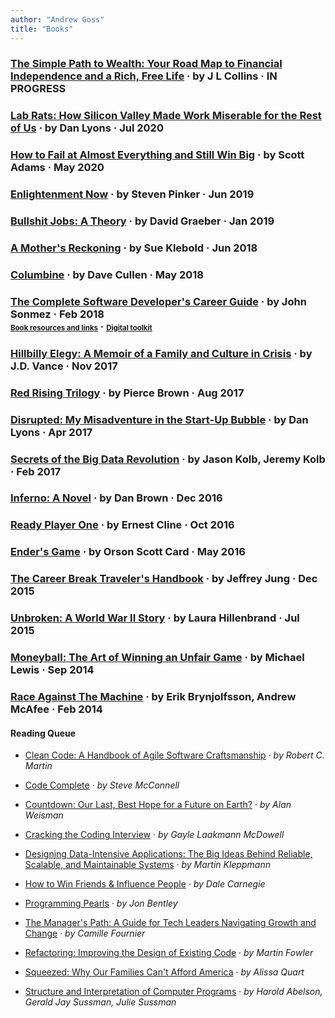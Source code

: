 ```yaml
---
author: "Andrew Goss"
title: "Books"
---
```


<section class="post">
	<h3 class="book">
		<a href="https://www.amazon.com/gp/product/1533667926" target=_>The Simple Path to Wealth: Your Road Map to Financial Independence and a Rich, Free Life</a>
		<span class="separator"> &middot; </span>
		<author>by J L Collins</author>
		<span class="separator"> &middot; </span>
		<time datetime="2020-08-12T00:00:00Z">IN PROGRESS</time>
	</h3>
</section>


<section class="post">
	<h3 class="book">
		<a href="https://www.amazon.com/dp/B07B2T6R8Q" target=_>Lab Rats: How Silicon Valley Made Work Miserable for the Rest of Us</a>
		<span class="separator"> &middot; </span>
		<author>by Dan Lyons</author>
		<span class="separator"> &middot; </span>
		<time datetime="2020-07-25T00:00:00Z">Jul 2020</time>
	</h3>
</section>

<section class="post">
	<h3 class="book">
		<a href="https://www.amazon.com/How-Fail-Almost-Everything-Still-ebook/dp/B00COOFBA4" target=_>How to Fail at Almost Everything and Still Win Big</a>
		<span class="separator"> &middot; </span>
		<author>by Scott Adams</author>
		<span class="separator"> &middot; </span>
		<time datetime="2020-05-20T00:00:00Z">May 2020</time>
	</h3>
</section>

<section class="post">
	<h3 class="book">
		<a href="https://stevenpinker.com/publications/enlightenment-now-case-reason-science-humanism-and-progress" target=_>Enlightenment Now</a>
		<span class="separator"> &middot; </span>
		<author>by Steven Pinker</author>
		<span class="separator"> &middot; </span>
		<time datetime="2019-06-20T00:00:00Z">Jun 2019</time>
	</h3>
</section>

<section class="post">
	<h3 class="book">
		<a href="https://www.amazon.com/Bullshit-Jobs-Theory-David-Graeber-ebook/dp/B075RWG7YM" target=_>Bullshit Jobs: A Theory</a>
		<span class="separator"> &middot; </span>
		<author>by David Graeber</author>
		<span class="separator"> &middot; </span>
		<time datetime="2019-01-28T00:00:00Z">Jan 2019</time>
	</h3>
</section>

<section class="post">
	<h3 class="book">
		<a href="http://amothersreckoning.com" target=_>A Mother's Reckoning</a>
		<span class="separator"> &middot; </span>
		<author>by Sue Klebold</author>
		<span class="separator"> &middot; </span>
		<time datetime="2018-06-24T00:00:00Z">Jun 2018</time>
	</h3>
</section>

<section class="post">
	<h3 class="book">
		<a href="https://www.davecullen.com/columbine" target=_>Columbine</a>
		<span class="separator"> &middot; </span>
		<author>by Dave Cullen</author>
		<span class="separator"> &middot; </span>
		<time datetime="2018-05-20T00:00:00Z">May 2018</time>
	</h3>
</section>

<section class="post">
	<h3 class="book">
		<a href="/books/complete_software_dev_career_guide">The Complete Software Developer's Career Guide</a>
		<span class="separator"> &middot; </span>
		<author>by John Sonmez</author>
		<span class="separator"> &middot; </span>
		<time datetime="2018-02-11T00:00:00Z">Feb 2018</time><br>
		<a style="font-size:.7em;" href="https://simpleprogrammer.com/products/careerguide/links" target="_blank">Book resources and links</a>
		<span class="separator"> &middot; </span>
		<a style="font-size:.7em;" href="https://membership.simpleprogrammer.com/courses/toolkit" target="_blank">Digital toolkit</a>
	</h3>
</section>

<section class="post">
	<h3 class="book">
		<a href="https://www.goodreads.com/book/show/27161156-hillbilly-elegy" target="_blank">Hillbilly Elegy: A Memoir of a Family and Culture in Crisis</a>
		<span class="separator"> &middot; </span>
		<author>by J.D. Vance</author>
		<span class="separator"> &middot; </span>
		<time datetime="2018-11-23T00:00:00Z">Nov 2017</time>
	</h3>
</section>

<section class="post">
	<h3 class="book">
		<a href="http://www.redrisingbook.com" target="_blank">Red Rising Trilogy</a>
		<span class="separator"> &middot; </span>
		<author>by Pierce Brown</author>
		<span class="separator"> &middot; </span>
		<time datetime="2017-08-29T00:00:00Z">Aug 2017</time>
	</h3>
</section>

<section class="post">
	<h3 class="book">
		<a href="https://www.amazon.com/dp/B013CATZIC" target="_blank">Disrupted: My Misadventure in the Start-Up Bubble</a>
		<span class="separator"> &middot; </span>
		<author>by Dan Lyons</author>
		<span class="separator"> &middot; </span>
		<time datetime="2017-04-12T00:00:00Z">Apr 2017</time>
	</h3>
</section>

<section class="post">
	<h3 class="book">
		<a href="https://www.goodreads.com/book/show/17937491-secrets-of-the-big-data-revolution" target="_blank">Secrets of the Big Data Revolution</a>
		<span class="separator"> &middot; </span>
		<author>by Jason Kolb, Jeremy Kolb</author>
		<span class="separator"> &middot; </span>
		<time datetime="2017-02-26T00:00:00Z">Feb 2017</time>
	</h3>
</section>

<section class="post">
	<h3 class="book">
		<a href="https://www.amazon.com/dp/B00AXIZ4TQ" target="_blank">Inferno: A Novel</a>
		<span class="separator"> &middot; </span>
		<author>by Dan Brown</author>
		<span class="separator"> &middot; </span>
		<time datetime="2016-12-29T00:00:00Z">Dec 2016</time>
	</h3>
</section>

<section class="post">
	<h3 class="book">
		<a href="https://www.goodreads.com/book/show/9969571-ready-player-one" target="_blank">Ready Player One</a>
		<span class="separator"> &middot; </span>
		<author>by Ernest Cline</author>
		<span class="separator"> &middot; </span>
		<time datetime="2016-10-08T00:00:00Z">Oct 2016</time>
	</h3>
</section>

<section class="post">
	<h3 class="book">
		<a href="https://www.goodreads.com/book/show/375802.Ender_s_Game" target="_blank">Ender's Game</a>
		<span class="separator"> &middot; </span>
		<author>by Orson Scott Card</author>
		<span class="separator"> &middot; </span>
		<time datetime="2016-05-22T00:00:00Z">May 2016</time>
	</h3>
</section>

<section class="post">
	<h3 class="book">
		<a href="https://www.amazon.com/dp/B009RWC3Y8" target="_blank">The Career Break Traveler's Handbook</a>
		<span class="separator"> &middot; </span>
		<author>by Jeffrey Jung</author>
		<span class="separator"> &middot; </span>
		<time datetime="2015-12-19T00:00:00Z">Dec 2015</time>
	</h3>
</section>

<section class="post">
	<h3 class="book">
		<a href="https://www.amazon.com/gp/product/B003WUYPPG" target="_blank">Unbroken: A World War II Story</a>
		<span class="separator"> &middot; </span>
		<author>by Laura Hillenbrand</author>
		<span class="separator"> &middot; </span>
		<time datetime="2015-07-01T00:00:00Z">Jul 2015</time>
	</h3>
</section>

<section class="post">
	<h3 class="book">
		<a href="https://www.goodreads.com/book/show/1301.Moneyball" target="_blank">Moneyball: The Art of Winning an Unfair Game</a>
		<span class="separator"> &middot; </span>
		<author>by Michael Lewis</author>
		<span class="separator"> &middot; </span>
		<time datetime="2014-09-07T00:00:00Z">Sep 2014</time>
	</h3>
</section>

<section class="post">
	<h3 class="book">
		<a href="https://en.wikipedia.org/wiki/Race_Against_the_Machine" target="_blank">Race Against The Machine</a>
		<span class="separator"> &middot; </span>
		<author>by Erik Brynjolfsson, Andrew McAfee</author>
		<span class="separator"> &middot; </span>
		<time datetime="2016-02-14T00:00:00Z">Feb 2014</time>
	</h3>
</section>

#### Reading Queue

* <a href="https://www.amazon.com/Clean-Code-Handbook-Software-Craftsmanship/dp/0132350882" target="_blank">Clean Code: A Handbook of Agile Software Craftsmanship</a><span class="separator"> &middot; </span> <i>by Robert C. Martin</i>

* <a href="https://www.amazon.com/Code-Complete-Practical-Handbook-Construction/dp/0735619670" target="_blank">Code Complete</a><span class="separator"> &middot; </span> <i>by Steve McConnell</i>

* <a href="https://www.amazon.com/dp/B00BAXFCU4" target="_blank">Countdown: Our Last, Best Hope for a Future on Earth?</a><span class="separator"> &middot; </span> <i>by Alan Weisman</i>

* <a href="http://www.crackingthecodinginterview.com" target="_blank">Cracking the Coding Interview</a><span class="separator"> &middot; </span> <i>by Gayle Laakmann McDowell</i>

* <a href="https://www.amazon.com/gp/product/B06XPJML5D" target="_blank">Designing Data-Intensive Applications: The Big Ideas Behind Reliable, Scalable, and Maintainable Systems</a><span class="separator"> &middot; </span> <i>by Martin Kleppmann</i>

* <a href="https://www.amazon.com/How-Win-Friends-Influence-People-ebook/dp/B003WEAI4E" target="_blank">How to Win Friends & Influence People</a><span class="separator"> &middot; </span> <i>by Dale Carnegie</i>

* <a href="https://www.amazon.com/Programming-Pearls-2nd-Jon-Bentley/dp/0201657880" target="_blank">Programming Pearls</a><span class="separator"> &middot; </span> <i>by Jon Bentley</i>

* <a href="https://www.amazon.com/dp/B06XP3GJ7F" target="_blank">The Manager's Path: A Guide for Tech Leaders Navigating Growth and Change</a><span class="separator"> &middot; </span> <i>by Camille Fournier</i>

* <a href="https://martinfowler.com/books/refactoring.html" target="_blank">Refactoring: Improving the Design of Existing Code</a><span class="separator"> &middot; </span> <i>by Martin Fowler</i>

* <a href="https://www.amazon.com/dp/B072F14KX8" target="_blank">Squeezed: Why Our Families Can't Afford America</a><span class="separator"> &middot; </span> <i>by Alissa Quart</i>

* <a href="https://www.amazon.com/Structure-Interpretation-Computer-Programs-Engineering/dp/0262510871" target="_blank">Structure and Interpretation of Computer Programs</a><span class="separator"> &middot; </span> <i>by Harold Abelson, Gerald Jay Sussman, Julie Sussman</i>